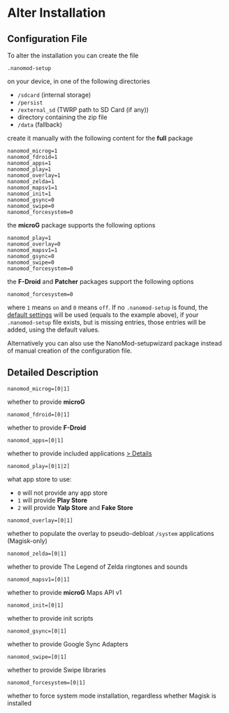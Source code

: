 # Alter Installation

## Configuration File

To alter the installation you can create the file

`.nanomod-setup`

on your device, in one of the following directories

* `/sdcard` (internal storage)
* `/persist`
* `/external_sd` (TWRP path to SD Card (if any))
* directory containing the zip file
* `/data` (fallback)

create it manually with the following content for the **full** package

```
nanomod_microg=1
nanomod_fdroid=1
nanomod_apps=1
nanomod_play=1
nanomod_overlay=1
nanomod_zelda=1
nanomod_mapsv1=1
nanomod_init=1
nanomod_gsync=0
nanomod_swipe=0
nanomod_forcesystem=0
```

the **microG** package supports the following options

```
nanomod_play=1
nanomod_overlay=0
nanomod_mapsv1=1
nanomod_gsync=0
nanomod_swipe=0
nanomod_forcesystem=0
```

the **F-Droid** and **Patcher** packages support the following options

```
nanomod_forcesystem=0
```

where `1` means `on` and `0` means `off`. If no `.nanomod-setup` is found, the [default settings](.nanomod-setup) will be used (equals to the example above), if your `.nanomod-setup` file exists, but is missing entries, those entries will be added, using the default values.

Alternatively you can also use the NanoMod-setupwizard package instead of manual creation of the configuration file.

## Detailed Description

`nanomod_microg=[0|1]`

whether to provide **microG**

`nanomod_fdroid=[0|1]`

whether to provide **F-Droid**

`nanomod_apps=[0|1]`

whether to provide included applications [> Details](doc/Applications.md)

`nanomod_play=[0|1|2]`

what app store to use:
* `0` will not provide any app store
* `1` will provide **Play Store**
* `2` will provide **Yalp Store** and **Fake Store**

`nanomod_overlay=[0|1]`

whether to populate the overlay to pseudo-debloat `/system` applications (Magisk-only)

`nanomod_zelda=[0|1]`

whether to provide The Legend of Zelda ringtones and sounds

`nanomod_mapsv1=[0|1]`

whether to provide **microG** Maps API v1

`nanomod_init=[0|1]`

whether to provide init scripts

`nanomod_gsync=[0|1]`

whether to provide Google Sync Adapters

`nanomod_swipe=[0|1]`

whether to provide Swipe libraries

`nanomod_forcesystem=[0|1]`

whether to force system mode installation, regardless whether Magisk is installed
